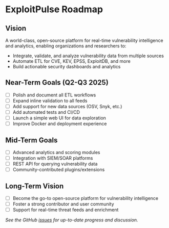 # ExploitPulse Roadmap

## Vision
A world-class, open-source platform for real-time vulnerability intelligence and analytics, enabling organizations and researchers to:
- Integrate, validate, and analyze vulnerability data from multiple sources
- Automate ETL for CVE, KEV, EPSS, ExploitDB, and more
- Build actionable security dashboards and analytics

## Near-Term Goals (Q2-Q3 2025)
- [ ] Polish and document all ETL workflows
- [ ] Expand inline validation to all feeds
- [ ] Add support for new data sources (OSV, Snyk, etc.)
- [ ] Add automated tests and CI/CD
- [ ] Launch a simple web UI for data exploration
- [ ] Improve Docker and deployment experience

## Mid-Term Goals
- [ ] Advanced analytics and scoring modules
- [ ] Integration with SIEM/SOAR platforms
- [ ] REST API for querying vulnerability data
- [ ] Community-contributed plugins/extensions

## Long-Term Vision
- [ ] Become the go-to open-source platform for vulnerability intelligence
- [ ] Foster a strong contributor and user community
- [ ] Support for real-time threat feeds and enrichment

*See the GitHub [issues](https://github.com/nickorlabs/ExploitPulse/issues) for up-to-date progress and discussion.*
